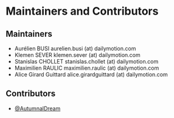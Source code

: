 Maintainers and Contributors
============================

Maintainers
-----------

* Aurélien BUSI aurelien.busi (at) dailymotion.com
* Klemen SEVER klemen.sever (at) dailymotion.com
* Stanislas CHOLLET stanislas.chollet (at) dailymotion.com
* Maximilien RAULIC maximilien.raulic (at) dailymotion.com
* Alice Girard Guittard alice.girardguittard (at) dailymotion.com

Contributors
------------

* [@AutumnalDream](https://github.com/AutumnalDream)
